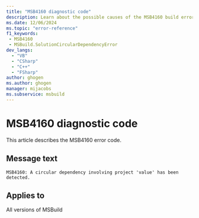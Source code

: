 ```yaml
---
title: "MSB4160 diagnostic code"
description: Learn about the possible causes of the MSB4160 build error, and get troubleshooting tips.
ms.date: 12/06/2024
ms.topic: "error-reference"
f1_keywords:
 - MSB4160
 - MSBuild.SolutionCircularDependencyError
dev_langs:
  - "VB"
  - "CSharp"
  - "C++"
  - "FSharp"
author: ghogen
ms.author: ghogen
manager: mijacobs
ms.subservice: msbuild
---
```


# MSB4160 diagnostic code

<!-- :::ErrorDefinitionDescription::: -->
<!-- :::editable-content name="introDescription"::: -->
This article describes the MSB4160 error code.
<!-- :::editable-content-end::: -->

## Message text

`MSB4160: A circular dependency involving project 'value' has been detected.`

<!-- :::editable-content name="postOutputDescription"::: -->
<!--
{StrBegin="MSB4160: "}
-->
<!-- :::editable-content-end::: -->
<!-- :::ErrorDefinitionDescription-end::: -->

## Applies to

All versions of MSBuild
